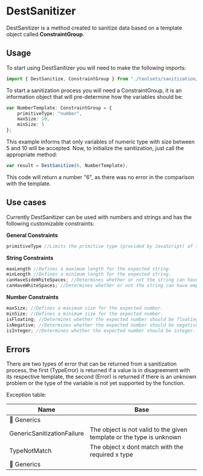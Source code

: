 
# DestSanitizer

DestSanitizer is a method created to sanitize data based on a template object called **ConstraintGroup**.

## Usage

To start using DestSanitizer you will need to make the following imports:

```typescript
import { DestSanitize, ConstraintGroup } from "./toolsets/sanitization/DestSanitizer";
```

To start a sanitization process you will need a ConstraintGroup, it is an information object that will pre-determine how the variables should be:

```typescript
var NumberTemplate: ConstraintGroup = {
    primitiveType: "number",
    maxSize: 10,
    minSize: 5
};
```

This example informs that only variables of numeric type with size between 5 and 10 will be accepted. Now, to initialize the sanitization, just call the appropriate method:

````typescript
var result = DestSanitize(6, NumberTemplate);
````

This code will return a number "6", as there was no error in the comparison with the template.

## Use cases

Currently DestSanitizer can be used with numbers and strings and has the following customizable constraints:

**General Constraints**
```typescript
primitiveType //Limits the primitive type (provided by JavaScript) of the object.
```

**String Constraints**
```typescript
maxLength //Defines a maximum length for the expected string.
minLength //Defines a minimum length for the expected string.
canHaveSideWhiteSpaces; //Determines whether or not the string can have empty spaces at the ends.
canHaveWhiteSpaces; //Determines whether or not the string can have empty spaces.
```

**Number Constraints**
```typescript
maxSize; //Defines a maximum size for the expected number.
minSize; //Defines a minimum size for the expected number.
isFloating; //Determines whether the expected number should be floating.
isNegative; //Determines whether the expected number should be negative.
isInteger; //Determines whether the expected number should be integer.
```

## Errors
There are two types of error that can be returned from a sanitization process, the first (TypeError) is returned if a value is in disagreement with its respective template, the second (Error) is returned if there is an unknown problem or the type of the variable is not yet supported by the function.

Exception table:

| Name | Base |
| --- | ----------- |
| 🔵 Generics | |
| GenericSanitizationFailure | The object is not valid to the given template or the type is unknown |
| TypeNotMatch | The object x dont match with the required x type |
| 🔵 Generics | |